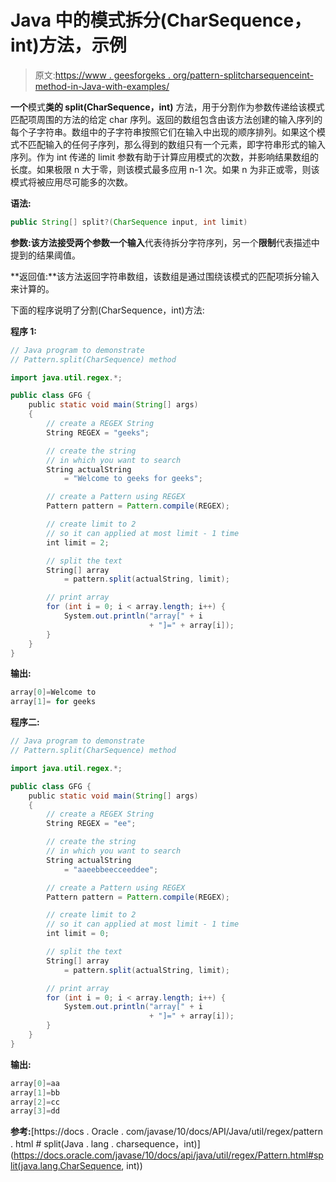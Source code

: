 # Java 中的模式拆分(CharSequence，int)方法，示例

> 原文:[https://www . geesforgeks . org/pattern-splitcharsequenceint-method-in-Java-with-examples/](https://www.geeksforgeeks.org/pattern-splitcharsequenceint-method-in-java-with-examples/)

**一个**模式**类的 split(CharSequence，int)** 方法，用于分割作为参数传递给该模式匹配项周围的方法的给定 char 序列。返回的数组包含由该方法创建的输入序列的每个子字符串。数组中的子字符串按照它们在输入中出现的顺序排列。如果这个模式不匹配输入的任何子序列，那么得到的数组只有一个元素，即字符串形式的输入序列。作为 int 传递的 limit 参数有助于计算应用模式的次数，并影响结果数组的长度。如果极限 n 大于零，则该模式最多应用 n-1 次。如果 n 为非正或零，则该模式将被应用尽可能多的次数。

**语法:**

```java
public String[] split?(CharSequence input, int limit)

```

**参数:**该方法接受两个参数一个**输入**代表待拆分字符序列，另一个**限制**代表描述中提到的结果阈值。

**返回值:**该方法返回字符串数组，该数组是通过围绕该模式的匹配项拆分输入来计算的。

下面的程序说明了分割(CharSequence，int)方法:

**程序 1:**

```java
// Java program to demonstrate
// Pattern.split(CharSequence) method

import java.util.regex.*;

public class GFG {
    public static void main(String[] args)
    {
        // create a REGEX String
        String REGEX = "geeks";

        // create the string
        // in which you want to search
        String actualString
            = "Welcome to geeks for geeks";

        // create a Pattern using REGEX
        Pattern pattern = Pattern.compile(REGEX);

        // create limit to 2
        // so it can applied at most limit - 1 time
        int limit = 2;

        // split the text
        String[] array
            = pattern.split(actualString, limit);

        // print array
        for (int i = 0; i < array.length; i++) {
            System.out.println("array[" + i
                               + "]=" + array[i]);
        }
    }
}
```

**输出:**

```java
array[0]=Welcome to 
array[1]= for geeks

```

**程序二:**

```java
// Java program to demonstrate
// Pattern.split(CharSequence) method

import java.util.regex.*;

public class GFG {
    public static void main(String[] args)
    {
        // create a REGEX String
        String REGEX = "ee";

        // create the string
        // in which you want to search
        String actualString
            = "aaeebbeecceeddee";

        // create a Pattern using REGEX
        Pattern pattern = Pattern.compile(REGEX);

        // create limit to 2
        // so it can applied at most limit - 1 time
        int limit = 0;

        // split the text
        String[] array
            = pattern.split(actualString, limit);

        // print array
        for (int i = 0; i < array.length; i++) {
            System.out.println("array[" + i
                               + "]=" + array[i]);
        }
    }
}
```

**输出:**

```java
array[0]=aa
array[1]=bb
array[2]=cc
array[3]=dd

```

**参考:**[https://docs . Oracle . com/javase/10/docs/API/Java/util/regex/pattern . html # split(Java . lang . charsequence，int)](https://docs.oracle.com/javase/10/docs/api/java/util/regex/Pattern.html#split(java.lang.CharSequence, int))